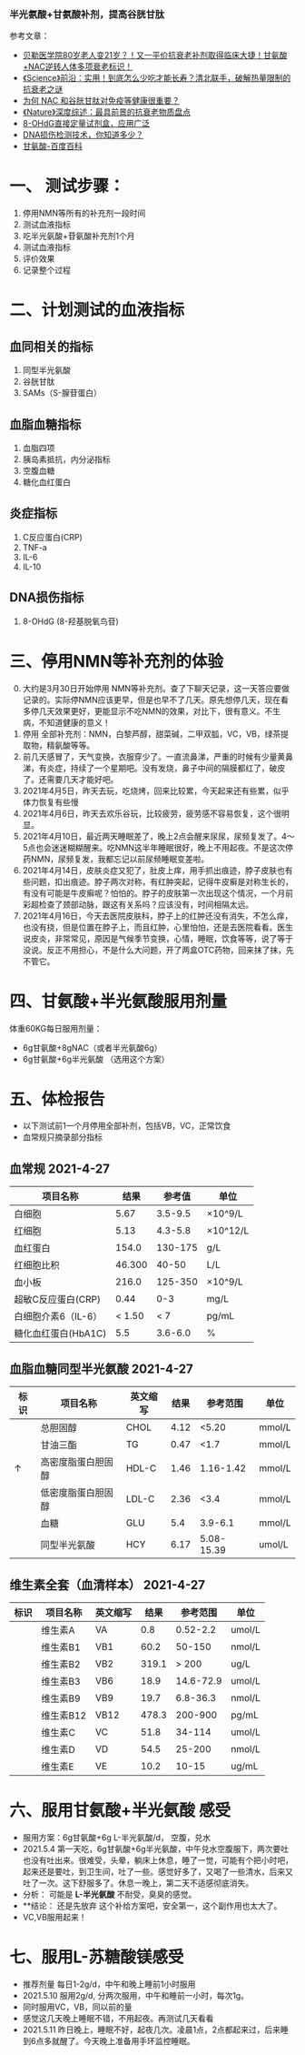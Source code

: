 
### 半光氨酸+甘氨酸补剂，提高谷胱甘肽  

参考文章：  
- [贝勒医学院80岁老人变21岁？！又一平价抗衰老补剂取得临床大捷！甘氨酸+NAC逆转人体多项衰老标识！](https://zhuanlan.zhihu.com/p/361098261)
- [《Science》前沿：实用！到底怎么少吃才能长寿？清北联手，破解热量限制的抗衰老之谜 ](https://mp.weixin.qq.com/s/ORvruBXX5SG7Rs0c6yRfWQ)
- [为何 NAC 和谷胱甘肽对免疫等健康很重要？](https://zhuanlan.zhihu.com/p/121042621)
- [《Nature》深度综述：最具前景的抗衰老物质盘点](https://zhuanlan.zhihu.com/p/150074241)
- [8-OHdG直接定量试剂盒，应用广泛](https://zhuanlan.zhihu.com/p/54638556)
- [DNA损伤检测技术，你知道多少？](https://zhuanlan.zhihu.com/p/101506787)
- [甘氨酸-百度百科](https://baike.baidu.com/item/%E7%94%98%E6%B0%A8%E9%85%B8/9261997?fr=aladdin)


# 一、 测试步骤：
1. 停用NMN等所有的补充剂一段时间  
2. 测试血液指标  
3. 吃半光氨酸+苷氨酸补充剂1个月  
4. 测试血液指标  
5. 评价效果  
6. 记录整个过程  

# 二、计划测试的血液指标
## 血同相关的指标
1. 同型半光氨酸 
2. 谷胱甘肽
3. SAMs（S-腺苷蛋白）

## 血脂血糖指标
1. 血脂四项
2. 胰岛素抵抗，内分泌指标
3. 空腹血糖
4. 糖化血红蛋白

## 炎症指标 
1. C反应蛋白(CRP)
2. TNF-a 
3. IL-6
4. IL-10

## DNA损伤指标
1.  8-OHdG (8-羟基脱氧鸟苷)


# 三、停用NMN等补充剂的体验
0. 大约是3月30日开始停用 NMN等补充剂。查了下聊天记录，这一天答应要做记录的。实际停NMN应该更早，但是也早不了几天。原先想停几天，现在看多停几天效果更好，更能显示不吃NMN的效果，对比下，很有意义。不生病，不知道健康的意义！
1. 停用 全部补充剂：NMN，白黎芦醇，甜菜碱，二甲双胍，VC，VB，绿茶提取物，精氨酸等等。
1. 前几天感冒了，天气变换，衣服穿少了。一直流鼻涕，严重的时候有少量黄鼻涕，有炎症，持续了一个星期吧。没有发烧，鼻子中间的隔膜都红了，破皮了。还需要几天才能好吧。
3. 2021年4月5日，昨天去玩，吃烧烤，回来比较累，今天起来还有些累，似乎体力恢复有些慢
4. 2021年4月6日，昨天去欢乐谷玩，比较疲劳，疲劳感不容易恢复，这个很明显。
5. 2021年4月10日，最近两天睡眠差了，晚上2点会醒来尿尿，尿频复发了。4～5点也会迷迷糊糊醒来。吃NMN这半年睡眠很好，晚上不用起夜。不是这次停药NMN，尿频复发，我都忘记以前尿频睡眠变差啦。
6. 2021年4月14日，皮肤炎症又犯了，肚皮上痒，用手抓出痕迹，脖子皮肤也有些问题，扣出痕迹。脖子两次对称，有红肿突起，记得牛皮癣是对称生长的，有没有可能是牛皮癣呢？怕怕的。脖子的皮肤第一次出现这个情况，一个月前彩超检查了颈部动脉，跟这有关系吗？应该没有，时间相隔太远。
7. 2021年4月16日，今天去医院皮肤科，脖子上的红肿还没有消失，不怎么痒，也没有挠，但是位置在脖子上，而且红肿，心里怕怕，还是去医院看看。医生说皮炎，非常常见，原因是气候季节变换，心情，睡眠，饮食等等，说了等于没说。反正不用担心，不是什么大问题，开了两盒OTC药物，回来抹了抹，先不管它。


# 四、甘氨酸+半光氨酸服用剂量
体重60KG每日服用剂量：
- 6g甘氨酸+8gNAC（或者半光氨酸6g）
- 6g甘氨酸+6g半光氨酸 （选用这个方案）

# 五、体检报告

- 以下测试前1一个月停用全部补剂，包括VB，VC，正常饮食
- 血常规只摘录部分指标

## 血常规 2021-4-27

| 项目名称           |   结果    |   参考值   |   单位   |
| ----------------- |----------|-----------|---------|
|白细胞              | 5.67     |  3.5-9.5  | ×10^9/L |
|红细胞              | 5.13     | 4.3-5.8   | ×10^12/L|
|血红蛋白            | 154.0     | 130-175  | g/L      |
|红细胞比积           | 46.300   | 40-50   | L/L      |
|血小板              | 216.0    | 125-350 | ×10^9/L  |
|超敏C反应蛋白(CRP)   | 0.44     | 0-3     | mg/L     |
|白细胞介素6（IL-6）  | < 1.50    | < 7    | pg/mL     |
|糖化血红蛋白(HbA1C)  | 5.5      | 3.6-6.0 |    %      |


## 血脂血糖同型半光氨酸  2021-4-27
| 标识 | 项目名称         | 英文缩写  |  结果  | 参考范围    | 单位    |
|-----|----------       |----------|-------|-----------|------   |
|     | 总胆固醇         | CHOL     | 4.12  | <5.20      | mmol/L  |
|     | 甘油三酯         | TG       | 0.47  | <1.7       | mmol/L  |
|  ↑ | 高密度脂蛋白胆固醇 | HDL-C    | 1.46   | 1.16-1.42 | mmol/L  |
|     | 低密度脂蛋白胆固醇 | LDL-C    | 2.36   | <3.4      | mmol/L  |
|     | 血糖             | GLU      | 5.4    | 3.9-6.1   | mmol/L  |
|     | 同型半光氨酸      | HCY      | 6.17   | 5.08-15.39 | umol/L  |

## 维生素全套（血清样本） 2021-4-27
| 标识 | 项目名称   | 英文缩写  |  结果  | 参考范围    | 单位     |
|-----|---------- |----------|-------|-----------|------    |
|     | 维生素A    |   VA     | 0.8   | 0.52-2.2  | umol/L   |
|     | 维生素B1   |   VB1    | 60.2  | 50-150    | nmol/L   |
|     | 维生素B2   |   VB2    | 319.1 | > 200     | ug/L     |
|     | 维生素B3   |   VB6    | 18.9  | 14.6-72.9 | umol/L   |
|     | 维生素B9   |   VB9    | 19.7  | 6.8-36.3  | nmol/L   |
|     | 维生素B12  |   VB12   | 478.3 | 200-900   | pg/mL    |
|     | 维生素C    |   VC     | 51.8  | 34-114    | umol/L   |
|     | 维生素D    |   VD     | 54.5  | 25-200    | nmol/L   |
|     | 维生素E    |   VE     | 10.2  | 10-15     | ug/mL    |

# 六、服用甘氨酸+半光氨酸 感受
- 服用方案：6g甘氨酸+6g L-半光氨酸/d， 空腹，兑水
- 2021.5.4 第一天吃，6g甘氨酸+6g半光氨酸，中午兑水空腹服下，两次要吐也没有吐出来。很难受，头晕，躺床上休息，睡了一觉，可能有个把小时吧，起来还是要吐，到卫生间，吐了一些。感觉好多了，又喝了一些清水，后来又吐了一次。这下舒服多了。休息一晚上，第二天不适感彻底消失。
- 分析： 可能是 **L-半光氨酸** 不耐受，臭臭的感觉。
- **结论： 还是先放弃 这个补给方案吧，安全第一，这个副作用也太大了。
- VC,VB服用起来！

# 七、服用L-苏糖酸镁感受
- 推荐剂量 每日1-2g/d，中午和晚上睡前1小时服用
- 2021.5.10 服用2g/d, 分两次服用，中午和睡前一小时，每次1g。
- 同时服用VC，VB，同以前的量
- 感觉这几天晚上睡眠不错，不用起夜。再测试几天看看
- 2021.5.11 昨日晚上，睡眠不好，起夜几次。凌晨1点，2点都起来过，后来睡到6点多就醒了。今天晚上准备用手环监控睡眠。


